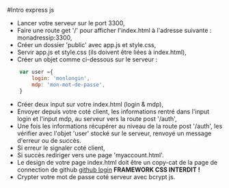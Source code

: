#Intro express js

- Lancer votre serveur sur le port 3300,
- Faire une route  get '/' pour afficher l'index.html à l'adresse suivante : monadressip:3300,
- Créer un dossier 'public' avec app.js et style.css,
- Servir app.js et style.css (ils doivent être liées à index.html),
- Créer un objet comme ci-dessous sur le serveur :
```javascript
	var user ={
		login: 'monlongin',
		mdp: 'mon-mot-de-passe',
	}
```
- Créer deux input sur votre index.html (login & mdp),
- Envoyer depuis votre coté client, les informations rentré dans l'input login et l'input mdp, au serveur vers la route post '/auth',
- Une fois les informations récupérer au niveau de la route post '/auth', les vérifier avec l'objet 'user' stocké sur le serveur,  renvoyé un message d'erreur ou de succès.
- Si erreur le signaler coté client,
- Si succès rediriger vers une page 'myaccount.html'.
- Le design de votre page index.html doit être un copy-cat de la page de connection de github [github login](https://github.com/login) **FRAMEWORK CSS INTERDIT !**
- Crypter votre mot de passe coté serveur avec bcrypt js.
